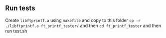## Run tests 


Create ```libftprintf.a``` using ```makefile``` and copy to this folder ```cp -r ./libftprintf.a ft_printf_tester/``` and then ```cd ft_printf_tester``` and then run test.sh
